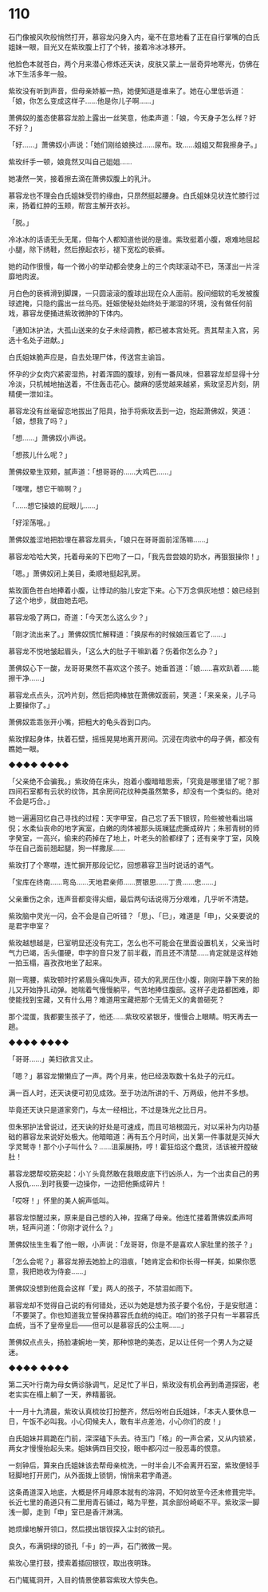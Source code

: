 # 110

石门像被风吹般悄然打开，慕容龙闪身入内，毫不在意地看了正在自行掌嘴的白氏姐妹一眼，目光又在紫玫腹上打了个转，接着冷冰冰移开。

他脸色本就苍白，两个月来潜心修炼还天诀，皮肤又蒙上一层奇异地寒光，仿佛在冰下生活多年一般。

紫玫没有听到声音，但母亲娇躯一热，她便知道是谁来了。她在心里低诉道：「娘，你怎么变成这样子……他是你儿子啊……」

萧佛奴的羞态使慕容龙脸上露出一丝笑意，他柔声道：「娘，今天身子怎么样？好不好？」

「好……」萧佛奴小声说：「她们刚给娘换过……尿布。玫……姐姐又帮我擦身子。」

紫玫纤手一顿，娘竟然又叫自己姐姐……

她凄然一笑，接着擦去滴在萧佛奴腹上的乳汁。

慕容龙也不理会白氏姐妹受罚的缘由，只昂然挺起腰身。白氏姐妹见状连忙膝行过来，扬着红肿的玉颊，帮宫主解开衣衫。

「脱。」

冷冰冰的话语无头无尾，但每个人都知道他说的是谁。紫玫挺着小腹，艰难地屈起小腿，除下绣鞋，然后撩起衣衫，褪下宽松的亵裤。

她的动作很慢，每一个微小的举动都会使身上的三个肉球滚动不已，荡漾出一片淫靡地肉波。

月白色的亵裤滑到脚踝，一只圆滚滚的腹球出现在众人面前。股间细软的毛发被腹球遮掩，只隐约露出一丝乌亮。妊娠使秘处始终处于潮湿的环境，没有做任何前戏，慕容龙便捅进紫玫微肿的下体内。

「通知沐护法，大孤山送来的女子未经调教，都已被本宫处死。责其帮主入宫，另选十名处子进献。」

白氏姐妹脆声应是，自去处理尸体，传送宫主谕旨。

怀孕的少女肉穴紧密湿热，衬着浑圆的腹球，别有一番风味，但慕容龙却显得十分冷淡，只机械地抽送着，不住轰击花心。酸麻的感觉越来越紧，紫玫坚忍片刻，阴精便一泄如注。

慕容龙没有丝毫留恋地拔出了阳具，抬手将紫玫丢到一边，抱起萧佛奴，笑道：「娘，想我了吗？」

「想……」萧佛奴小声说。

「想孩儿什么呢？」

萧佛奴晕生双颊，腻声道：「想哥哥的……大鸡巴……」

「嘿嘿，想它干嘛啊？」

「……想它操娘的屁眼儿……」

「好淫荡哦。」

萧佛奴羞涩地把脸埋在慕容龙肩头，「娘只在哥哥面前淫荡嘛……」

慕容龙哈哈大笑，托着母亲的下巴吻了一口，「我先尝尝娘的奶水，再狠狠操你！」

「嗯。」萧佛奴闭上美目，柔顺地挺起乳房。

紫玫面色苍白地捧着小腹，让悸动的胎儿安定下来。心下万念俱灰地想：娘已经到了这个地步，就由她去吧。

慕容龙吸了两口，奇道：「今天怎么这么少？」

「刚才流出来了。」萧佛奴慌忙解释道：「换尿布的时候娘压着它了……」

慕容龙不悦地皱起眉头，「这么大的肚子干嘛趴着？伤着你怎么办？」

萧佛奴心下一酸，龙哥哥果然不喜欢这个孩子。她垂首道：「娘……喜欢趴着……能擦干净……」

慕容龙点点头，沉吟片刻，然后把肉棒放在萧佛奴面前，笑道：「来亲亲，儿子马上要操你了。」

萧佛奴乖乖张开小嘴，把粗大的龟头吞到口内。

紫玫撑起身体，扶着石壁，摇摇晃晃地离开房间。沉浸在肉欲中的母子俩，都没有瞧她一眼。

◆◆◆◆ ◆◆◆◆

「父亲绝不会骗我。」紫玫倚在床头，抱着小腹暗暗思索，「究竟是哪里错了呢？那四间石室都有云状的纹饰，其余房间花纹种类虽然繁多，却没有一个类似的。绝对不会是巧合。」

她一遍遍回忆自己寻找的过程：天字甲室，自己忘了丢下银钗，险些被他看出端倪；水柔仙丧命的地字寅室，白嫩的肉体被那头斑斓猛虎撕成碎片；朱邪青树的师字癸室，一高兴，偷来的药掉在了地上，叶老头的脸都绿了；还有亲字丁室，风晚华在自己面前翘起腿，狗一样撒尿……

紫玫打了个寒噤，连忙摒开那段记忆，回想慕容卫当时说话的语气。

「宝库在终南……弯岛……天地君亲师……贾银思……丁贵……忠……」

父亲重伤之余，连声音都变得尖细，最后两句话说得万分艰难，几乎听不清楚。

紫玫脑中灵光一闪，会不会是自己听错？「思」、「巳」，难道是「申」，父亲要说的是君字申室？

紫玫越想越是，巳室明显还没有完工，怎么也不可能会在里面设置机关，父亲当时气力已竭，舌头僵硬，申字的音只发了前半截，而且还不清楚……肯定就是这样她一拍玉榻，喜孜孜地坐了起来。

刚一弯腰，紫玫顿时拧紧眉头痛叫失声，硕大的乳房压住小腹，刚刚平静下来的胎儿又开始挣扎动弹。她喘着气慢慢躺平，气苦地捧住腹部。这样子走路都困难，即使能找到宝藏，又有什么用？难道用宝藏把那个无情无义的禽兽砸死？

那个混蛋，我都要生孩子了，他还……紫玫咬紧银牙，慢慢合上眼睛。明天再去一趟。

◆◆◆◆ ◆◆◆◆

「哥哥……」美妇欲言又止。

「嗯？」慕容龙懒懒应了一声。两个月来，他已经汲取数十名处子的元红。

满一百人时，还天诀便可初见成效。至于功法所讲的千、万两级，他并不多想。

毕竟还天诀只是道家旁门，与太一经相比，不过是珠光之比日月。

但朱邪护法曾说过，还天诀的好处是可速成，而且可培根固元，对以采补为内功基础的慕容龙来说好处极大。他暗暗道：再有五个月时间，出关第一件事就是灭掉大孚灵鹫寺！那个小子叫什么？……沮渠展扬，哼！霍狂焰这个蠢货，活该被开膛破肚！

慕容龙腮帮咬筋突起：小丫头竟然敢在我眼皮底下行凶杀人，为一个出卖自己的男人报仇……到时我要一边操你，一边把他撕成碎片！

「哎呀！」怀里的美人婉声低叫。

慕容龙惊醒过来，原来是自己想的入神，捏痛了母亲。他连忙搂着萧佛奴柔声呵哄，轻声问道：「你刚才说什么？」

萧佛奴怯生生看了他一眼，小声说：「龙哥哥，你是不是喜欢人家肚里的孩子？」

「怎么会呢？」慕容龙擦去她脸上的泪痕，「她肯定会和你长得一样美，如果你愿意，我把她收为侍妾……」

萧佛奴没想到他竟会这样「爱」两人的孩子，不禁泪如雨下。

慕容龙却不觉得自己说的有何错处，还以为她是想为孩子要个名份，于是安慰道：「不要哭了。你也知道我立誓保持慕容氏血统的纯正。咱们的孩子只有一半慕容氏血统，当不了皇帝皇后——但可以是慕容氏的公主啊……」

萧佛奴点点头，扬脸凄婉地一笑，那种惊艳的美态，足以让任何一个男人为之疑迷。

◆◆◆◆ ◆◆◆◆

第二天叶行南为母女俩诊脉调气，足足忙了半日，紫玫没有机会再到甬道探密，老老实实在榻上躺了一天，养精蓄锐。

十一月十九清晨，紫玫认真梳妆打扮整齐，然后吩咐白氏姐妹，「本夫人要休息一日，午饭不必叫我。小心伺候夫人，敢有半点差池，小心你们的皮！」

白氏姐妹并肩跪在门前，深深磕下头去。待玉门「格」的一声合紧，又从内锁紧，两女才慢慢抬起头来。姐妹俩四目交投，眼中都闪过一股恶毒的恨意。

一刻钟后，算来白氏姐妹该去帮母亲梳洗，一时半会儿不会离开石室，紫玫便轻手轻脚地打开房门，从外面拨上锁钥，悄悄来君字甬道。

这条甬道深入地底，大概是怀月峰原本就有的溶洞，不知何故至今还未修葺完毕。长近七里的甬道只有二里用青石铺过，略为平整，其余部份崎岖不平。紫玫深一脚浅一脚，走到「申」室已是香汗淋漓。

她烦燥地解开领口，然后摸出银钗探入尘封的锁孔。

良久，布满铜绿的锁孔「卡」的一声，石门微微一晃。

紫玫心里打鼓，摸索着插回银钗，取出夜明珠。

石门辄辄洞开，入目的情景使慕容紫玫大惊失色。
